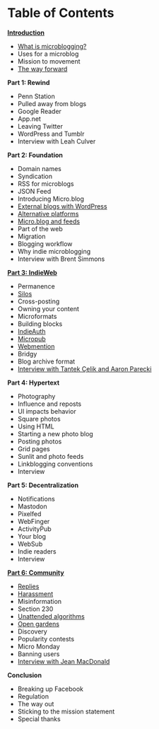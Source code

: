 # Table of Contents

**[Introduction](https://github.com/microdotblog/indie-microblogging/blob/master/introduction/index.md)**

* [What is microblogging?](https://github.com/microdotblog/indie-microblogging/blob/master/introduction/what-is-microblogging.md)
* Uses for a microblog
* Mission to movement
* [The way forward](https://github.com/microdotblog/indie-microblogging/blob/master/introduction/the-way-forward.md)

**Part 1: Rewind**

* Penn Station
* Pulled away from blogs
* Google Reader
* App.net
* Leaving Twitter
* WordPress and Tumblr
* Interview with Leah Culver

**Part 2: Foundation**

* Domain names
* Syndication
* RSS for microblogs
* JSON Feed
* Introducing Micro.blog
* [External blogs with WordPress](https://github.com/microdotblog/indie-microblogging/blob/master/part2/wordpress.md)
* [Alternative platforms](https://github.com/microdotblog/indie-microblogging/blob/master/part2/alternative-platforms.md)
* [Micro.blog and feeds](https://github.com/microdotblog/indie-microblogging/blob/master/part2/microblog-and-feeds.md)
* Part of the web
* Migration
* Blogging workflow
* Why indie microblogging
* Interview with Brent Simmons

**[Part 3: IndieWeb](https://github.com/microdotblog/indie-microblogging/blob/master/part3/index.md)**

* Permanence
* [Silos](https://github.com/microdotblog/indie-microblogging/blob/master/part3/silos.md)
* Cross-posting
* Owning your content
* Microformats
* Building blocks
* [IndieAuth](https://github.com/microdotblog/indie-microblogging/blob/master/part3/indieauth.md)
* [Micropub](https://github.com/microdotblog/indie-microblogging/blob/master/part3/micropub.md)
* [Webmention](https://github.com/microdotblog/indie-microblogging/blob/master/part3/webmention.md)
* Bridgy
* Blog archive format
* [Interview with Tantek Çelik and Aaron Parecki](https://github.com/microdotblog/indie-microblogging/blob/master/interviews/indieweb-founders.md)

**Part 4: Hypertext**

* Photography
* Influence and reposts
* UI impacts behavior
* Square photos
* Using HTML
* Starting a new photo blog
* Posting photos
* Grid pages
* Sunlit and photo feeds
* Linkblogging conventions
* Interview

**Part 5: Decentralization**

* Notifications
* Mastodon
* Pixelfed
* WebFinger
* ActivityPub
* Your blog
* WebSub
* Indie readers
* Interview

**[Part 6: Community](https://github.com/microdotblog/indie-microblogging/blob/master/part6/index.md)**

* [Replies](https://github.com/microdotblog/indie-microblogging/blob/master/part6/replies.md)
* [Harassment](https://github.com/microdotblog/indie-microblogging/blob/master/part6/harassment.md)
* Misinformation
* Section 230
* [Unattended algorithms](https://github.com/microdotblog/indie-microblogging/blob/master/part6/unattended-algorithms.md)
* [Open gardens](https://github.com/microdotblog/indie-microblogging/blob/master/part6/open-gardens.md)
* Discovery
* Popularity contests
* Micro Monday
* Banning users
* [Interview with Jean MacDonald](https://github.com/microdotblog/indie-microblogging/blob/master/interviews/jean-macdonald.md)

**Conclusion**

* Breaking up Facebook
* Regulation
* The way out
* Sticking to the mission statement
* Special thanks
